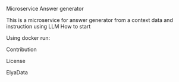 Microservice  Answer generator

This is a microservice for answer generator from a context data and instruction using LLM
How to start

Using docker run:


Contribution

License

ElyaData